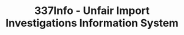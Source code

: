 ---
layout: default
bigquery: https://console.cloud.google.com/bigquery?p=patents-public-data&d=usitc_investigations&page=dataset&project=sheets-management-319211
citation: US International Trade Commission 337Info Unfair Import Investigations Information
  System
contributors: US International Trade Comission
cost: None
description: US International Trade Commission 337Info Unfair Import Investigations
  Information System contains data on investigations done under Section 337. Section
  337 declares the infringement of certain statutory intellectual property rights
  and other forms of unfair competition in import trade to be unlawful practices.
  Most Section 337 investigations involve allegations of patent or registered trademark
  infringement.
documentation: FAQ and tutorial available on the site
last_edit: 04/07/2022, 18:50:48
location: https://pubapps2.usitc.gov/337external/
maintained_by: US International Trade Comission
schema_fields:
- teoIdIssueDate
- issueDateOtherNonFinal
- scheduledStartDateEvidHear
- dateCreated
- id
- currentStatus
- docketNo
- patentNumbers
- teoIdDueDate
- respondent
- ouiiParticipation
- teoReliefGranted
- investigationType
- ouiiAttorney
- title
- investigationTermDate
- currentActiveALJ
- finalIdOnViolationDue
- dateOfPublicationFrNotice
- targetDate
- copyrightNumbers
- complainant
- aljAssigned
- htsNumbers
- scheduledEndDateEvidHear
- cafcAppeals
- trademarkNumbers
- dateComplaintFiled
- markmanHearing
- invUnfairAct
- lastUpdated
- actualStartDateEvidHear
- gcAttorney
- teoProceedingInvolved
- internalRemand
- endDateMarkmanHearing
- startDateMarkmanHearing
- publication_number
- finalDetNoViolation
- finalDetViolation
- patentNumber
- investigationNo
- actualEndDateEvidHear
- finalIdOnViolationIssue
shortname: unfair_import_investigations
tags:
- import
- legal
- trade
timeframe: 2008-2021 (prior to 2008 downloadable as a JSON file)
title: 337Info - Unfair Import Investigations Information System
uuid: 2721f5ec-e599-4890-9265-9706719fc71e
---